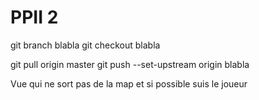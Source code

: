 # PPII 2


git branch blabla
git checkout blabla

git pull origin master
git push --set-upstream origin blabla

Vue qui ne sort pas de la map et si possible suis le joueur
